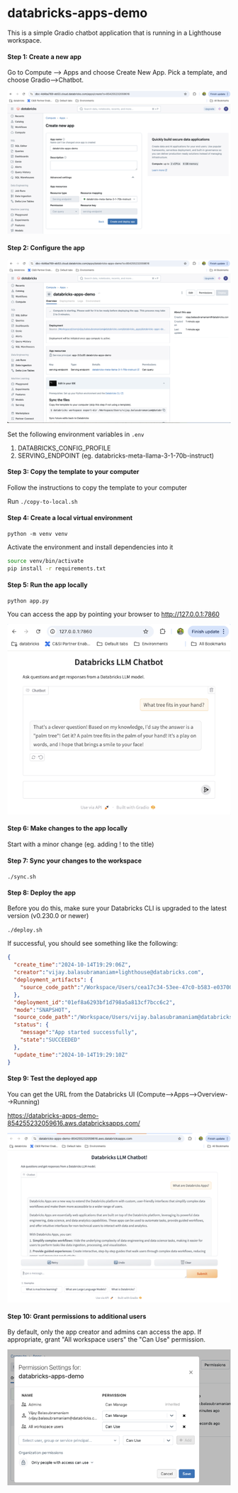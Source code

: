 # databricks-apps-demo

This is a simple Gradio chatbot application that is running in a Lighthouse workspace.

#### Step 1: Create a new app

Go to Compute --> Apps and choose Create New App. Pick a template, and choose Gradio-->Chatbot.

![create-app](media/create-app.png)

#### Step 2: Configure the app

![app-config](media/app-config.png)

Set the following environment variables in `.env`

1. DATABRICKS_CONFIG_PROFILE
2. SERVING_ENDPOINT (eg. databricks-meta-llama-3-1-70b-instruct)

#### Step 3: Copy the template to your computer

Follow the instructions to copy the template to your computer

Run `./copy-to-local.sh`

#### Step 4: Create a local virtual environment

`python -m venv venv`

Activate the environment and install dependencies into it

```bash
source venv/bin/activate
pip install -r requirements.txt
```

#### Step 5: Run the app locally

`python app.py`

You can access the app by pointing your browser to http://127.0.0.1:7860

![chatbot](media/chatbot.png)

#### Step 6: Make changes to the app locally

Start with a minor change (eg. adding ! to the title)

#### Step 7: Sync your changes to the workspace

`./sync.sh`

#### Step 8: Deploy the app

Before you do this, make sure your Databricks CLI is upgraded to the latest version (v0.230.0 or newer)

`./deploy.sh`

If successful, you should see something like the following:

```json
{
  "create_time":"2024-10-14T19:29:06Z",
  "creator":"vijay.balasubramaniam+lighthouse@databricks.com",
  "deployment_artifacts": {
    "source_code_path":"/Workspace/Users/cea17c34-53ee-47c0-b583-e0370022663b/src/01ef8a6293bf1d798a5a813cf7bcc6c2"
  },
  "deployment_id":"01ef8a6293bf1d798a5a813cf7bcc6c2",
  "mode":"SNAPSHOT",
  "source_code_path":"/Workspace/Users/vijay.balasubramaniam@databricks.com/databricks_apps/databricks-apps-demo_2024_10_14-18_46/gradio-chatbot-app",
  "status": {
    "message":"App started successfully",
    "state":"SUCCEEDED"
  },
  "update_time":"2024-10-14T19:29:10Z"
}
```

#### Step 9: Test the deployed app

You can get the URL from the Databricks UI (Compute-->Apps-->Overview-->Running)

https://databricks-apps-demo-854255232059616.aws.databricksapps.com/

![deployed-app](media/deployed-app.png)


#### Step 10: Grant permissions to additional users

By default, only the app creator and admins can access the app. If appropriate, grant "All workspace users" the "Can Use" permission.

![grant-app-permissions](media/grant-app-permissions.png)
